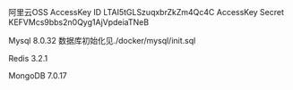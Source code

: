 阿里云OSS
AccessKey ID LTAI5tGLSzuqxbrZkZm4Qc4C
AccessKey Secret KEFVMcs9bbs2n0Qyg1AjVpdeiaTNeB

Mysql 8.0.32
数据库初始化见./docker/mysql/init.sql

Redis 3.2.1

MongoDB 7.0.17
